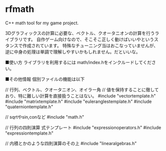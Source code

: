 rfmath
======

C++ math tool for my game project.

3Dグラフィックスの計算に必要な、ベクトル、クオータニオンの計算を行うライブラリです。
自作ゲーム向けなので、そこそこ正しく動けばいいやというスタンスで作成されています。
特殊なチューニング当はおこなっていませんが、逆に中身の処理は単調で理解しやすいかもしれません。だといいな。

■使い方
ライブラリを利用するには
math/index.hをインクルードしてください。

■その他情報
個別ファイルの機能は以下

// 行列、ベクトル、クオータニオン、オイラー角
// 値を保持することに徹しており、特に難しい計算を直接扱うことはない。
#include "vectortemplate.h"
#include "matrixtemplate.h"
#include "euleranglestemplate.h"
#include "quaterniontemplate.h"


// sqrtやsin,conなど
#include "math.h"

// 行列の四則演算 式テンプレート
#include "expressionoperators.h"
#include "expressiontemplate.h"

// 内積とかのような四則演算のその上
#include "linearalgebras.h"


